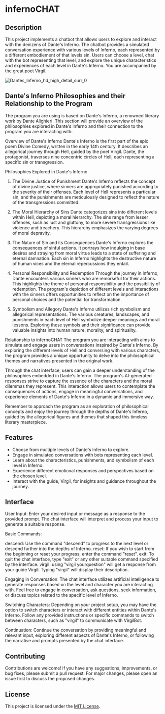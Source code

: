 # infernoCHAT
## Description
This project implements a chatbot that allows users to explore and interact with the denizens of Dante's Inferno. The chatbot provides a simulated conversation experience with various levels of Inferno, each represented by a different embodiement of that levels sin. Users can choose a level, chat with the bot representing that level, and explore the unique characteristics and experiences of each level in Dante's Inferno. You are accompanied by the great poet Virgil. 

![Dantes_Inferno_hd_high_detail_surr_0](https://github.com/EveryOneIsGross/infernoCHAT/assets/23621140/e809b8ec-9e64-49d5-9997-6a14cce799a2)


## Dante's Inferno Philosophies and their Relationship to the Program
The program you are using is based on Dante's Inferno, a renowned literary work by Dante Alighieri. This section will provide an overview of the philosophies explored in Dante's Inferno and their connection to the program you are interacting with.

Overview of Dante's Inferno
Dante's Inferno is the first part of the epic poem Divine Comedy, written in the early 14th century. It describes an allegorical journey through Hell, guided by the poet Virgil. Dante, the protagonist, traverses nine concentric circles of Hell, each representing a specific sin or transgression.

Philosophies Explored in Dante's Inferno
1. The Divine Justice of Punishment
Dante's Inferno reflects the concept of divine justice, where sinners are appropriately punished according to the severity of their offenses. Each level of Hell represents a particular sin, and the punishments are meticulously designed to reflect the nature of the transgressions committed.

2. The Moral Hierarchy of Sins
Dante categorizes sins into different levels within Hell, depicting a moral hierarchy. The sins range from lesser offenses, such as lust and gluttony, to more severe transgressions like violence and treachery. This hierarchy emphasizes the varying degrees of moral depravity.

3. The Nature of Sin and its Consequences
Dante's Inferno explores the consequences of sinful actions. It portrays how indulging in base desires and straying from moral virtue leads to a state of suffering and eternal damnation. Each sin in Inferno highlights the destructive nature of human vices and the eternal repercussions they entail.

4. Personal Responsibility and Redemption
Through the journey in Inferno, Dante encounters various sinners who are remorseful for their actions. This highlights the theme of personal responsibility and the possibility of redemption. The program's depiction of different levels and interactions with the sinners offers opportunities to reflect on the importance of personal choices and the potential for transformation.

5. Symbolism and Allegory
Dante's Inferno utilizes rich symbolism and allegorical representations. The various creatures, landscapes, and punishments in each level of Hell symbolize deeper meanings and moral lessons. Exploring these symbols and their significance can provide valuable insights into human nature, morality, and spirituality.

Relationship to infernoCHAT
The program you are interacting with aims to simulate and engage users in conversations inspired by Dante's Inferno. By exploring the different levels of Hell and conversing with various characters, the program provides a unique opportunity to delve into the philosophical themes and narratives presented in the original work.

Through the chat interface, users can gain a deeper understanding of the philosophies embedded in Dante's Inferno. The program's AI-generated responses strive to capture the essence of the characters and the moral dilemmas they represent. This interaction allows users to contemplate the consequences of actions, engage in meaningful conversations, and experience elements of Dante's Inferno in a dynamic and immersive way.

Remember to approach the program as an exploration of philosophical concepts and enjoy the journey through the depths of Dante's Inferno, guided by the allegorical figures and themes that shaped this timeless literary masterpiece.

## Features
- Choose from multiple levels of Dante's Inferno to explore.
- Engage in simulated conversations with bots representing each level.
- Learn about the characteristics, punishments, and symbolism of each level in Inferno.
- Experience different emotional responses and perspectives based on the chosen level.
- Interact with the guide, Virgil, for insights and guidance throughout the journey.

## Interface

User Input: Enter your desired input or message as a response to the provided prompt. The chat interface will interpret and process your input to generate a suitable response.

Basic Commands:

descend: Use the command "descend" to progress to the next level or descend further into the depths of Inferno.
reset: If you wish to start from the beginning or reset your progress, enter the command "reset".
exit: To quit the chat interface, type "exit" or any other suitable command specified by the interface.
virgil: using "virgil yourquestion" will get a response from your guide Virgil. Typing "virgil" will display their description.

Engaging in Conversation: The chat interface utilizes artificial intelligence to generate responses based on the level and character you are interacting with. Feel free to engage in conversation, ask questions, seek information, or discuss topics related to the specific level of Inferno.

Switching Characters: Depending on your project setup, you may have the option to switch characters or interact with different entities within Dante's Inferno. Follow any provided instructions or specific commands to switch between characters, such as "virgil" to communicate with VirgilBot.

Continuation: Continue the conversation by providing meaningful and relevant input, exploring different aspects of Dante's Inferno, or following the narrative and prompts presented by the chat interface.


## Contributing
Contributions are welcome! If you have any suggestions, improvements, or bug fixes, please submit a pull request. For major changes, please open an issue first to discuss the proposed changes.

## License
This project is licensed under the [MIT License](LICENSE).
